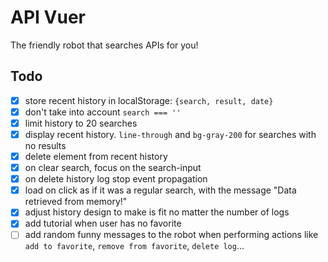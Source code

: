 # API Vuer

The friendly robot that searches APIs for you!

## Todo

- [x] store recent history in localStorage: `{search, result, date}`
- [x] don't take into account `search === ''`
- [x] limit history to 20 searches
- [x] display recent history. `line-through` and `bg-gray-200` for searches with no results
- [x] delete element from recent history
- [x] on clear search, focus on the search-input
- [x] on delete history log stop event propagation
- [x] load on click as if it was a regular search, with the message "Data retrieved from memory!"
- [x] adjust history design to make is fit no matter the number of logs
- [x] add tutorial when user has no favorite
- [ ] add random funny messages to the robot when performing actions like `add to favorite`, `remove from favorite`, `delete log`...

